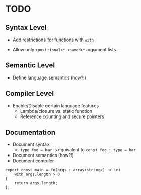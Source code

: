 # TODO

## Syntax Level
- Add restrictions for functions with `with`

- Allow only `<positional>* <named>*` argument lists...

## Semantic Level
- Define language semantics (how?!)

## Compiler Level
- Enable/Disable certain language features
	- Lambda/closure vs. static function
	- Reference counting and secure pointers

## Documentation
- Document syntax
	- `type foo = bar` is equivalent to `const foo : type = bar`
- Document semantics (how?!)
- Document compiler
	
```
export const main = fn(args : array<string>) -> int
	with args.length > 0
{
	return args.length;
};
```